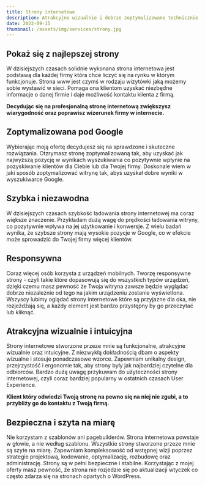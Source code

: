 ```yaml
---
title: Strony internetowe
description: Atrakcyjne wizualnie i dobrze zoptymalizowane technicznie strony www skupione na realizacji celów biznesowych.
date: 2022-09-15
thumbnail: /assets/img/services/strony.jpg
---
```


## Pokaż się z najlepszej strony

W dzisiejszych czasach solidnie wykonana strona internetowa jest podstawą dla każdej firmy która chce liczyć się na rynku w którym funkcjonuje. Strona www jest czymś w rodzaju wizytówki jaką możemy sobie wystawić w sieci. Pomaga ona klientom uzyskać niezbędne informacje o danej firmie i daje możliwość kontaktu klienta z firmą. 

**Decydując się na profesjonalną stronę internetową zwiększysz wiarygodność oraz poprawisz wizerunek firmy w internecie.**
 
## Zoptymalizowana pod Google

Wybierając moją ofertę decydujesz się na sprawdzone i skuteczne rozwiązania. Otzrymasz stronę zoptymalizowaną tak, aby uzyskać jak najwyższą pozycję w wynikach wyszukiwania co pozytywnie wpłynie na pozyskiwanie klientów dla Ciebie lub dla Twojej firmy. Doskonale wiem w jaki sposób zoptymalizować witrynę tak, abyś uzyskał dobre wyniki w wyszukiwarce Google.

## Szybka i niezawodna

W dzisiejszych czasach szybkość ładowania strony internetowej ma coraz większe znaczenie. Przykładam dużą wagę do prędkości ładowania witryny, co pozytywnie wpływa na jej użytkowanie i konwersje. Z wielu badań wynika, że szybsze strony mają wysokie pozycje w Google, co w efekcie może sprowadzić do Twojej firmy więcej klientów.

## Responsywna

Coraz więcej osób korzysta z urządzeń mobilnych. Tworzę responsywne strony - czyli takie które dopasowują się do wszystkich typów urządzeń, dzięki czemu masz pewność że Twoja witryna zawsze będzie wyglądać dobrze niezależnie od tego na jakim urządzeniu zostanie wyświetlona. Wszyscy lubimy oglądać strony internetowe które są przyjazne dla oka, nie rozjeżdżają się, a każdy element jest bardzo przystępny by go przeczytać lub kliknąć.

## Atrakcyjna wizualnie i intuicyjna

Strony internetowe stworzone przeze mnie są funkcjonalne, atrakcyjne wizualnie oraz intuicyjne. Z niezwykłą dokładnością dbam o aspekty wizualne i stosuje ponadczasowe wzorce. Zapewniam unikalny design, przejrzystość i ergonomie tak, aby strony były jak najbardziej czytelne dla odbiorców. Bardzo dużą uwagę przykuwam do użyteczności strony internetowej, czyli coraz bardziej popularny w ostatnich czasach User Experience. 

**Klient który odwiedzi Twoją stronę na pewno się na niej nie zgubi, a to przybliży go do kontaktu z Twoją firmą.**

## Bezpieczna i szyta na miarę

Nie korzystam z szablonów ani pagebuilderów. Strona internetowa powstaje w głowie, a nie według szablonu. Wszystkie strony stworzone przeze mnie są szyte na miarę. Zapewniam kompleksowość od wstępnej wizji poprzez strategie projektową, kodowanie, optymalizację, rozbudowę oraz administrację. Strony są w pełni bezpieczne i stabilne. Korzystając z mojej oferty masz pewność, że strona nie rozjedzie się po aktualizacji wtyczek co często zdarza się na stronach opartych o WordPress. 